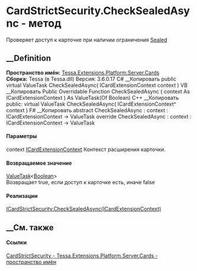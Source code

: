 # CardStrictSecurity.CheckSealedAsync - метод
Проверяет доступ к карточке при наличии ограничения
[Sealed](T_Tessa_Platform_Runtime_ConfigurationFlags.htm)
##  __Definition
 **Пространство имён:**
[Tessa.Extensions.Platform.Server.Cards](N_Tessa_Extensions_Platform_Server_Cards.htm)  
 **Сборка:** Tessa (в Tessa.dll) Версия: 3.6.0.17
C# __Копировать
     public virtual ValueTask<bool> CheckSealedAsync(
    	ICardExtensionContext context
    )
VB __Копировать
     Public Overridable Function CheckSealedAsync ( 
    	context As ICardExtensionContext
    ) As ValueTask(Of Boolean)
C++ __Копировать
     public:
    virtual ValueTask<bool> CheckSealedAsync(
    	ICardExtensionContext^ context
    )
F# __Копировать
     abstract CheckSealedAsync : 
            context : ICardExtensionContext -> ValueTask<bool> 
    override CheckSealedAsync : 
            context : ICardExtensionContext -> ValueTask<bool> 
#### Параметры
context
[ICardExtensionContext](T_Tessa_Cards_Extensions_ICardExtensionContext.htm)
    Контекст расширения карточки.
#### Возвращаемое значение
[ValueTask](https://learn.microsoft.com/dotnet/api/system.threading.tasks.valuetask-1)<[Boolean](https://learn.microsoft.com/dotnet/api/system.boolean)>  
Возвращает true, если доступ к карточке есть, иначе false
#### Реализации
[ICardStrictSecurity.CheckSealedAsync(ICardExtensionContext)](M_Tessa_Extensions_Platform_Server_Cards_ICardStrictSecurity_CheckSealedAsync.htm)  
##  __См. также
#### Ссылки
[CardStrictSecurity -
](T_Tessa_Extensions_Platform_Server_Cards_CardStrictSecurity.htm)
[Tessa.Extensions.Platform.Server.Cards - пространство
имён](N_Tessa_Extensions_Platform_Server_Cards.htm)
